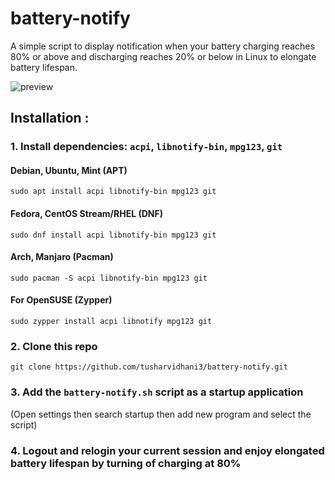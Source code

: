 

# battery-notify
A simple script to display notification when your battery charging reaches 80% or above and discharging reaches 20% or below in Linux to elongate battery lifespan.

![preview](https://imgur.com/a/dZ6RY9W)

## Installation :

### 1. Install dependencies: `acpi`, `libnotify-bin`, `mpg123`, `git`

#### Debian, Ubuntu, Mint (APT)
`sudo apt install acpi libnotify-bin mpg123 git`

#### Fedora, CentOS Stream/RHEL (DNF)
`sudo dnf install acpi libnotify-bin mpg123 git`

#### Arch, Manjaro (Pacman)
`sudo pacman -S acpi libnotify-bin mpg123 git`

#### For OpenSUSE (Zypper)
`sudo zypper install acpi libnotify mpg123 git`

### 2. Clone this repo
`git clone https://github.com/tusharvidhani3/battery-notify.git`

### 3. Add the `battery-notify.sh` script as a startup application
(Open settings then search startup then add new program and select the script)

### 4. Logout and relogin your current session and enjoy elongated battery lifespan by turning of charging at 80% 